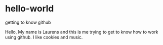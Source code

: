 # hello-world
getting to know github

Hello, My name is Laurens and this is me trying to get to know how to work using github. I like cookies and music.
